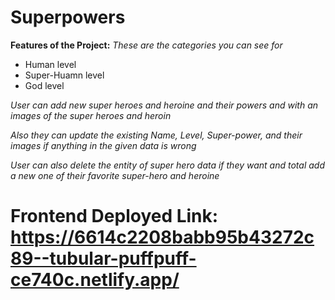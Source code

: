 # Superpowers

**Features of the Project:**
*These are the categories you can see for*
- Human level 
- Super-Huamn level
- God level

*User can add new super heroes and heroine and their powers and with an images of the super heroes and heroin*

*Also they can update the existing Name, Level, Super-power, and their images if anything in the given data is wrong*

*User can also delete the entity of super hero data if they want and total add a new one of their favorite super-hero and heroine*

# Frontend Deployed Link: https://6614c2208babb95b43272c89--tubular-puffpuff-ce740c.netlify.app/
